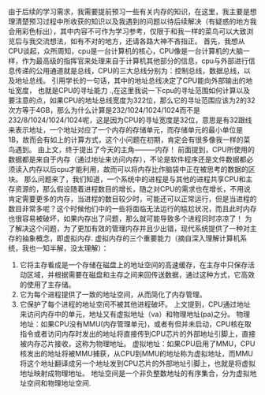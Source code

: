 由于后续的学习需求，我需要提前预习一些有关内存的知识，在这里，我主要是想理清楚预习过程中所收获的知识以及我遇到的问题以待后续解决（有疑惑的地方我会用彩色标出），其中内容不可作为学习参考，仅限于和我一样的菜鸟可以大致浏览后与我交流想法，如有不对的地方，还请各路大神不吝指正。
首先，我想从CPU谈起，众所周知，cpu是一台计算机的核心，CPU像是一台计算机的大脑一样，作为最高级的指挥官来处理来自于计算机其他部分的信息，cpu与外部进行信息传递的公用通道就是总线，CPU的三大总线分别为：控制总线，数据总线，以及地址总线。
引用学长的一句话，其中的地址总线决定了CPU能向外部输出的地址宽度， 也就是CPU的寻址能力 .,在这里我说一下cpu的寻址范围如何计算以及要注意的点，如果CPU的地址总线宽度为322位，那么它的寻址范围应该为2的32次方等于4GB，那么为什么计算是232/1024/1024/1024而不是232/8/1024/1024/1024呢，这是因为CPU的寻址宽度是32位，意思是有32跟线来表示地址，一个地址对应了一个内存的存储单元，而存储单元的最小单位是1B，故而会有如上的计算方式，这个小问题在初期，肯定会有很多像我一样的菜鸟遇到。
由上文，终于提出了今天的主角———内存！
前面提到，CPU所使用的数据都是来自于内存（通过地址来访问内存），不论是软件程序还是文件数据都必须读入内存以后cpu才能利用，故而可以将内存比作脑袋中正在被思考的数据的区块。
那么问题来了，我们知道，一个系统中的进程是与其他的进程共享CPU和主存资源的，那么假设随着进程数目的增长，随之对CPU的需求也在增长，不用说肯定需要更多的内存，当进程的数目较少时，可能还可以正常运行，但是当进程的数目非常多呢？这个时候他们中的一些将面临无法运行的尴尬状况，而且此时内存也很容易被破坏，如果内存出了问题，那么就可能导致多个进程同时凉凉了！
为了解决这个问题，为了更加有效的管理内存并且少出错，现代系统提供了一种对主存的抽象概念，即虚拟内存.
虚拟内存的三个重要能力（摘自深入理解计算机系统，我也一知半解，没太理解）：
1. 它将主存看成是一个存储在磁盘上的地址空间的高速缓存，在主存中只保存活动区域，并根据需要在磁盘和主存之间来回传送数据，通过这种方式，它高效的使用了主存储。
2. 它为每个进程提供了一致的地址空间，从而简化了内存管理。
3. 它保护了每个进程的地址空间不被其他进程破坏。
上文提到，CPU通过地址来访问内存中的单元，地址又有虚拟地址（va）和物理地址(pa)之分。
物理地址：如果CPU没有MMU(内存管理单元)，或者有但并未启动，CPU核在取指令或者访问内存时发出的地址将直接传到CPU芯片的外部地址引脚上，直接被内存芯片接收，这称为物理地址。
虚拟地址：如果CPU启用了MMU，CPU核发出的地址将被MMU捕获，从CPU到MMU的地址称为虚拟地址，而MMU将这个地址翻译成另一个地址发到CPU芯片的外部地址引脚上，也就是将虚拟地址映射成物理地址。
地址空间是一个非负整数地址的有序集合，分为虚拟地址空间和物理地址空间.
